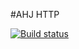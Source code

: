 #AHJ HTTP

[![Build status](https://ci.appveyor.com/api/projects/status/1klnvkx3qen8yea4/branch/main?svg=true)](https://ci.appveyor.com/project/cpb-home/ahj-http/branch/main)